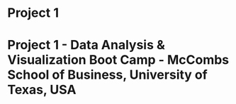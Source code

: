 # Project 1
# Project 1 - Data Analysis &amp; Visualization Boot Camp - McCombs School of Business, University of Texas, USA
